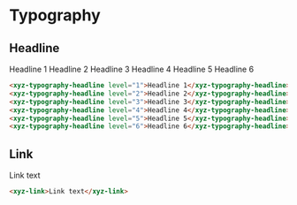 # Typography

## Headline

<example-preview>
  <xyz-typography-headline level="1">Headline 1</xyz-typography-headline>
  <xyz-typography-headline level="2">Headline 2</xyz-typography-headline>
  <xyz-typography-headline level="3">Headline 3</xyz-typography-headline>
  <xyz-typography-headline level="4">Headline 4</xyz-typography-headline>
  <xyz-typography-headline level="5">Headline 5</xyz-typography-headline>
  <xyz-typography-headline level="6">Headline 6</xyz-typography-headline>
</example-preview>

```html
<xyz-typography-headline level="1">Headline 1</xyz-typography-headline>
<xyz-typography-headline level="2">Headline 2</xyz-typography-headline>
<xyz-typography-headline level="3">Headline 3</xyz-typography-headline>
<xyz-typography-headline level="4">Headline 4</xyz-typography-headline>
<xyz-typography-headline level="5">Headline 5</xyz-typography-headline>
<xyz-typography-headline level="6">Headline 6</xyz-typography-headline>
```

## Link

<example-preview>
  <xyz-link>Link text</xyz-link>
</example-preview>

```html
<xyz-link>Link text</xyz-link>
```
